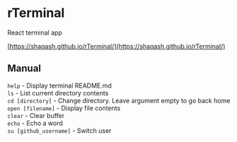 # rTerminal
React terminal app

[https://shaqash.github.io/rTerminal/](https://shaqash.github.io/rTerminal/)

## Manual
`help` - Display terminal README.md  
`ls` - List current directory contents  
`cd [directory]` - Change directory. Leave argument empty to go back home  
`open [filename]` - Display file contents  
`clear` - Clear buffer  
`echo` - Echo a word  
`su [github_username]` - Switch user  
